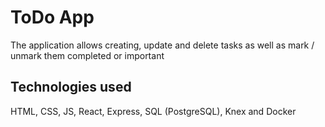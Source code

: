 # ToDo App

The application allows creating, update and delete tasks as well as mark / unmark them completed or important

## Technologies used

HTML, CSS, JS, React, Express, SQL (PostgreSQL), Knex and Docker
